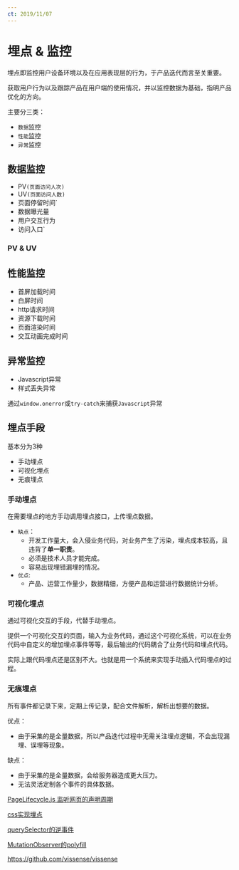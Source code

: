 ```yaml
---
ct: 2019/11/07
---
```


# 埋点 & 监控

埋点即监控用户设备环境以及在应用表现层的行为，于产品迭代而言至关重要。

获取用户行为以及跟踪产品在用户端的使用情况，并以监控数据为基础，指明产品优化的方向。

主要分三类：

+ `数据`监控
+ `性能`监控
+ `异常`监控

## 数据监控

+ PV`(页面访问人次)`
+ UV`(页面访问人数)`
+ 页面停留时间`
+ 数据曝光量
+ 用户交互行为
+ 访问入口`

### PV & UV



## 性能监控

+ 首屏加载时间
+ 白屏时间
+ http请求时间
+ 资源下载时间
+ 页面渲染时间
+ 交互动画完成时间

## 异常监控

+ Javascript异常
+ 样式丢失异常

通过`window.onerror`或`try-catch`来捕获`Javascript`异常

## 埋点手段

基本分为3种

+ 手动埋点
+ 可视化埋点
+ 无痕埋点

### 手动埋点

在需要埋点的地方手动调用埋点接口，上传埋点数据。

+ `缺点`：
    + 开发工作量大，会入侵业务代码，对业务产生了污染，埋点成本较高，且违背了**单一职责**。
    + 必须是技术人员才能完成。
    + 容易出现埋错漏埋的情况。
+ `优点`: 
    + 产品、运营工作量少，数据精细，方便产品和运营进行数据统计分析。

### 可视化埋点

通过可视化交互的手段，代替手动埋点。

提供一个可视化交互的页面，输入为业务代码，通过这个可视化系统，可以在业务代码中自定义的增加埋点事件等等，最后输出的代码耦合了业务代码和埋点代码。

实际上跟代码埋点还是区别不大。也就是用一个系统来实现手动插入代码埋点的过程。

### 无痕埋点

所有事件都记录下来，定期上传记录，配合文件解析，解析出想要的数据。

优点：

+ 由于采集的是全量数据，所以产品迭代过程中无需关注埋点逻辑，不会出现漏埋、误埋等现象。

缺点：

+ 由于采集的是全量数据，会给服务器造成更大压力。
+ 无法灵活定制各个事件的具体数据。









[PageLifecycle.js 监听网页的声明周期](https://github.com/GoogleChromeLabs/page-lifecycle)

[css实现埋点](https://github.com/jbtronics/CrookedStyleSheets/blob/master/docs/README.zh.md)

[querySelector的逆事件](https://github.com/ericclemmons/unique-selector)

[MutationObserver的polyfill](https://github.com/megawac/MutationObserver.js)


https://github.com/vissense/vissense